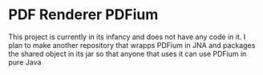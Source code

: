 # PDF Renderer PDFium

This project is currently in its infancy and does not have any code in it. I plan to make another repository that wrapps PDFium in JNA and packages the shared object in its jar so that anyone that uses it can use PDFium in pure Java